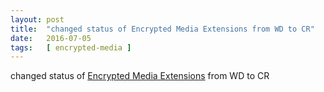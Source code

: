 ```yaml
---
layout: post
title:  "changed status of Encrypted Media Extensions from WD to CR"
date:   2016-07-05
tags:   [ encrypted-media ]
---
```


changed status of [Encrypted Media Extensions](/spec/encrypted-media) from WD to CR

